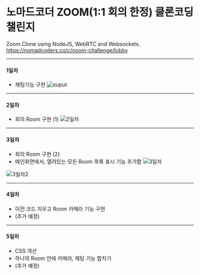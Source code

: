 # 노마드코더 ZOOM(1:1 회의 한정) 클론코딩 챌린지

Zoom Clone using NodeJS, WebRTC and Websockets.
https://nomadcoders.co/c/noom-challenge/lobby

---------------

#### 1일차
+ 채팅기능 구현
![ouput](https://user-images.githubusercontent.com/74031620/150807925-65eb0afc-ba02-4af1-bc84-2012b430848b.png)

---------------

#### 2일차
+ 회의 Room 구현 (1)
![2일차](https://user-images.githubusercontent.com/74031620/151165020-722eb236-8be2-49fc-b620-6b084958cf4b.png)

---------------

#### 3일차
+ 회의 Room 구현 (2)
+ 메인화면에서, 열려있는 모든 Room 목록 표시 기능 추가함
![3일차](https://user-images.githubusercontent.com/74031620/151685941-6f7d50ef-cfbc-4448-8542-537068659b34.png)

![3일차2](https://user-images.githubusercontent.com/74031620/151685942-f4daad4c-9c28-451f-8d37-dd1f55d3d2e8.png)

---------------

#### 4일차
+ 이전 코드 지우고 Room 카메라 기능 구현
+ (추가 예정)

---------------

#### 5일차
+ CSS 개선
+ 하나의 Room 안에 카메라, 채팅 기능 합치기
+ (추가 예정)